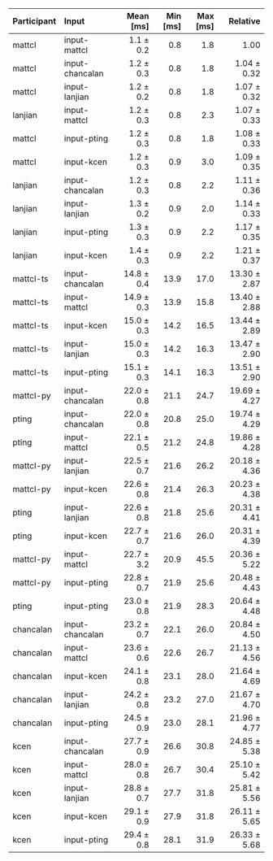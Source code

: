| Participant | Input | Mean [ms] | Min [ms] | Max [ms] | Relative |
|:---|:---|---:|---:|---:|---:|
| mattcl | input-mattcl | 1.1 ± 0.2 | 0.8 | 1.8 | 1.00 |
| mattcl | input-chancalan | 1.2 ± 0.3 | 0.8 | 1.8 | 1.04 ± 0.32 |
| mattcl | input-lanjian | 1.2 ± 0.2 | 0.8 | 1.8 | 1.07 ± 0.32 |
| lanjian | input-mattcl | 1.2 ± 0.3 | 0.8 | 2.3 | 1.07 ± 0.33 |
| mattcl | input-pting | 1.2 ± 0.3 | 0.8 | 1.8 | 1.08 ± 0.33 |
| mattcl | input-kcen | 1.2 ± 0.3 | 0.9 | 3.0 | 1.09 ± 0.35 |
| lanjian | input-chancalan | 1.2 ± 0.3 | 0.8 | 2.2 | 1.11 ± 0.36 |
| lanjian | input-lanjian | 1.3 ± 0.2 | 0.9 | 2.0 | 1.14 ± 0.33 |
| lanjian | input-pting | 1.3 ± 0.3 | 0.9 | 2.2 | 1.17 ± 0.35 |
| lanjian | input-kcen | 1.4 ± 0.3 | 0.9 | 2.2 | 1.21 ± 0.37 |
| mattcl-ts | input-chancalan | 14.8 ± 0.4 | 13.9 | 17.0 | 13.30 ± 2.87 |
| mattcl-ts | input-mattcl | 14.9 ± 0.3 | 13.9 | 15.8 | 13.40 ± 2.88 |
| mattcl-ts | input-kcen | 15.0 ± 0.3 | 14.2 | 16.5 | 13.44 ± 2.89 |
| mattcl-ts | input-lanjian | 15.0 ± 0.3 | 14.2 | 16.3 | 13.47 ± 2.90 |
| mattcl-ts | input-pting | 15.1 ± 0.3 | 14.1 | 16.3 | 13.51 ± 2.90 |
| mattcl-py | input-chancalan | 22.0 ± 0.8 | 21.1 | 24.7 | 19.69 ± 4.27 |
| pting | input-chancalan | 22.0 ± 0.8 | 20.8 | 25.0 | 19.74 ± 4.29 |
| pting | input-mattcl | 22.1 ± 0.5 | 21.2 | 24.8 | 19.86 ± 4.28 |
| mattcl-py | input-lanjian | 22.5 ± 0.7 | 21.6 | 26.2 | 20.18 ± 4.36 |
| mattcl-py | input-kcen | 22.6 ± 0.8 | 21.4 | 26.3 | 20.23 ± 4.38 |
| pting | input-lanjian | 22.6 ± 0.8 | 21.8 | 25.6 | 20.31 ± 4.41 |
| pting | input-kcen | 22.7 ± 0.7 | 21.6 | 26.0 | 20.31 ± 4.39 |
| mattcl-py | input-mattcl | 22.7 ± 3.2 | 20.9 | 45.5 | 20.36 ± 5.22 |
| mattcl-py | input-pting | 22.8 ± 0.7 | 21.9 | 25.6 | 20.48 ± 4.43 |
| pting | input-pting | 23.0 ± 0.8 | 21.9 | 28.3 | 20.64 ± 4.48 |
| chancalan | input-chancalan | 23.2 ± 0.7 | 22.1 | 26.0 | 20.84 ± 4.50 |
| chancalan | input-mattcl | 23.6 ± 0.6 | 22.6 | 26.7 | 21.13 ± 4.56 |
| chancalan | input-kcen | 24.1 ± 0.8 | 23.1 | 28.0 | 21.64 ± 4.69 |
| chancalan | input-lanjian | 24.2 ± 0.8 | 23.2 | 27.0 | 21.67 ± 4.70 |
| chancalan | input-pting | 24.5 ± 0.9 | 23.0 | 28.1 | 21.96 ± 4.77 |
| kcen | input-chancalan | 27.7 ± 0.9 | 26.6 | 30.8 | 24.85 ± 5.38 |
| kcen | input-mattcl | 28.0 ± 0.8 | 26.7 | 30.4 | 25.10 ± 5.42 |
| kcen | input-lanjian | 28.8 ± 0.7 | 27.7 | 31.8 | 25.81 ± 5.56 |
| kcen | input-kcen | 29.1 ± 0.9 | 27.9 | 31.8 | 26.11 ± 5.65 |
| kcen | input-pting | 29.4 ± 0.8 | 28.1 | 31.9 | 26.33 ± 5.68 |
